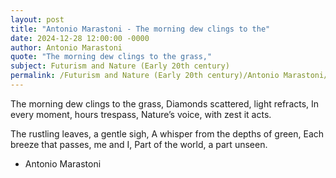 ```yaml
---
layout: post
title: "Antonio Marastoni - The morning dew clings to the"
date: 2024-12-28 12:00:00 -0000
author: Antonio Marastoni
quote: "The morning dew clings to the grass,"
subject: Futurism and Nature (Early 20th century)
permalink: /Futurism and Nature (Early 20th century)/Antonio Marastoni/Antonio Marastoni - The morning dew clings to the
---
```


The morning dew clings to the grass,
Diamonds scattered, light refracts,
In every moment, hours trespass,
Nature’s voice, with zest it acts.

The rustling leaves, a gentle sigh,
A whisper from the depths of green,
Each breeze that passes, me and I,
Part of the world, a part unseen.

- Antonio Marastoni
